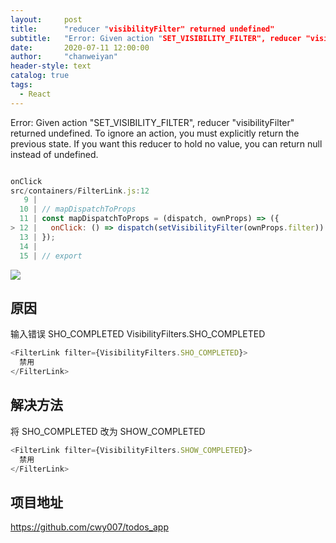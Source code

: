 ```yaml
---
layout:     post
title:      "reducer "visibilityFilter" returned undefined"
subtitle:   "Error: Given action "SET_VISIBILITY_FILTER", reducer "visibilityFilter" returned undefined."
date:       2020-07-11 12:00:00
author:     "chanweiyan"
header-style: text
catalog: true
tags:
  - React
---
```


Error: Given action "SET_VISIBILITY_FILTER", reducer "visibilityFilter" returned undefined. To ignore an action, you must explicitly return the previous state. If you want this reducer to hold no value, you can return null instead of undefined.

```js

onClick
src/containers/FilterLink.js:12
   9 |
  10 | // mapDispatchToProps
  11 | const mapDispatchToProps = (dispatch, ownProps) => ({
> 12 |   onClick: () => dispatch(setVisibilityFilter(ownProps.filter))
  13 | });
  14 |
  15 | // export
```

![](https://tva1.sinaimg.cn/large/007S8ZIlly1ggmwg6v6m3j30wt0u0te7.jpg)

## 原因

输入错误 SHO_COMPLETED
VisibilityFilters.SHO_COMPLETED

```js
<FilterLink filter={VisibilityFilters.SHO_COMPLETED}>
  禁用
</FilterLink>
```

## 解决方法

将 SHO_COMPLETED 改为 SHOW_COMPLETED

```js
<FilterLink filter={VisibilityFilters.SHOW_COMPLETED}>
  禁用
</FilterLink>
```

## 项目地址

https://github.com/cwy007/todos_app
